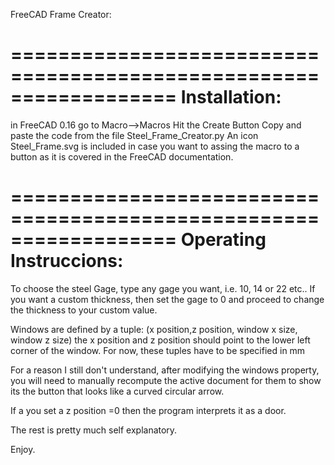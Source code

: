 FreeCAD Frame Creator:

==================================================================
Installation:
==================================================================
in FreeCAD 0.16 go to Macro-->Macros 
Hit the Create Button
Copy and paste the code from the file Steel_Frame_Creator.py
An icon Steel_Frame.svg is included in case you want to assing 
the macro to a button as it is covered in the FreeCAD documentation.

==================================================================
Operating Instruccions:
=================================================================

To choose the steel Gage, type any gage you want, i.e.  10, 14 or 22 etc.. If you want
a custom thickness, then set the gage to 0 and proceed to change the thickness 
to your custom value.

Windows are defined by a tuple: 
(x position,z position,  window x size, window z size)
the x position and z position should point to the lower left corner
of the window. For now, these tuples have to be specified in mm

For a reason I still don't understand, after modifying the windows property, 
you will need to manually recompute the active document for them to show
its the button that looks like a curved circular arrow.


If a you set a z position =0 then the program interprets it as a door.

The rest is pretty much self explanatory.

Enjoy.


